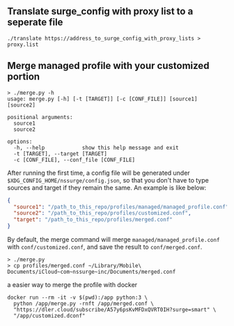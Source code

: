 ## Translate surge_config with proxy list to a seperate file
```shell
./translate https://address_to_surge_config_with_proxy_lists > proxy.list
```



## Merge managed profile with your customized portion

```shell
> ./merge.py -h
usage: merge.py [-h] [-t [TARGET]] [-c [CONF_FILE]] [source1] [source2]

positional arguments:
  source1
  source2

options:
  -h, --help            show this help message and exit
  -t [TARGET], --target [TARGET]
  -c [CONF_FILE], --conf_file [CONF_FILE]
```

After running the first time, a config file will be generated under `$XDG_CONFIG_HOME/nssurge/config.json`, so that you don't have to type sources and target if they remain the same. An example is like below:

```json
{
  "source1": "/path_to_this_repo/profiles/managed/managed_profile.conf",
  "source2": "/path_to_this_repo/profiles/customized.conf",
  "target": "/path_to_this_repo/profiles/merged.conf"
}
```

By default, the merge command will merge `managed/managed_profile.conf ` with `conf/customized.conf`, and save the result to `conf/merged.conf`.

```shell
> ./merge.py
> cp profiles/merged.conf ~/Library/Mobile\ Documents/iCloud~com~nssurge~inc/Documents/merged.conf
```

a easier way to merge the profile with docker
```shell
docker run --rm -it -v $(pwd):/app python:3 \
  python /app/merge.py -rnft /app/merged.conf \
  "https://dler.cloud/subscribe/A57y6psKvMFDxQVRT0IH?surge=smart" \
  "/app/customized.dconf"
```
